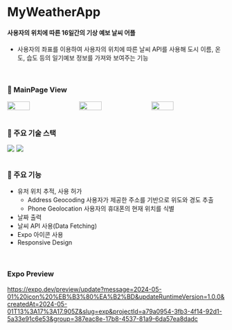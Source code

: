 # MyWeatherApp

#### 사용자의 위치에 따른 16일간의 기상 예보 날씨 어플

- 사용자의 좌표를 이용하여 사용자의 위치에 따른 날씨 API를 사용해 도시 이름, 온도, 습도 등의 일기예보 정보를 가져와 보여주는 기능

<br>

### 👀 MainPage View

<div style="display:flex;">
    <img src="https://github.com/1GYOU1/MyWeatherApp/assets/90018379/16e49911-0f06-4a5f-8ad5-5733d0e53832" width="32%" style="margin-right:5px;"/>
    <img src="https://github.com/1GYOU1/MyWeatherApp/assets/90018379/5d741bdd-fff0-4f6b-a03f-de4ef3a705e6" width="32%" style="margin-right:5px;"/>
    <img src="https://github.com/1GYOU1/MyWeatherApp/assets/90018379/61683061-74e7-404a-aca0-284f76bd16b2" width="32%"/>
</div>

<br>

### 📌 주요 기술 스택

<div style="display:flex;">
    <img src="https://img.shields.io/badge/ReactNative-61DAFB?style=flat-square&logo=React&logoColor=black" style="margin-right:5px;"/>
    <img src="https://img.shields.io/badge/Expo-000020?style=flat-square&logo=Expo&logoColor=white"/>
</div>

<br>

### 📌 주요 기능

- 유저 위치 추적, 사용 허가
    - Address Geocoding 사용자가 제공한 주소를 기반으로 위도와 경도 추출
    - Phone Geolocation 사용자의 휴대폰의 현재 위치를 식별
- 날짜 출력
- 날씨 API 사용(Data Fetching)
- Expo 아이콘 사용
- Responsive Design

<br>

### Expo Preview
https://expo.dev/preview/update?message=2024-05-01%20icon%20%EB%B3%80%EA%B2%BD&updateRuntimeVersion=1.0.0&createdAt=2024-05-01T13%3A17%3A17.905Z&slug=exp&projectId=a79a0954-3fb3-4f14-92d1-5a33e91c6e53&group=387eac8e-17b8-4537-81a9-6da57ea8dadc